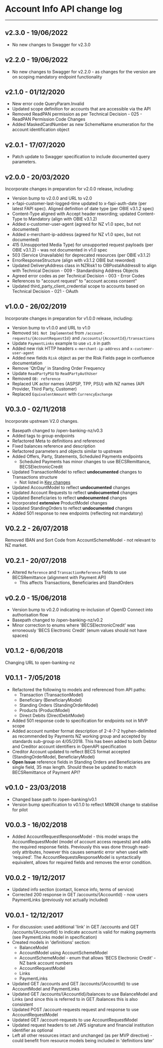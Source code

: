 # Account Info API change log

---

## v2.3.0 - 19/06/2022

- No new changes to Swagger for v2.3.0

## v2.2.0 - 19/06/2022

- No new changes to Swagger for v2.2.0 - as changes for the version are on scoping mandatory endpoint functionality

## v2.1.0 - 01/12/2020

- New error code QueryParam.Invalid
- Updated scope definition for accounts that are accessible via the API
- Removed ReadPAN permission as per Technical Decision - 025 - ReadPAN Permission Code Changes
- Added MaskedCardNumber as new SchemeName enumeration for the account identification object

## v2.0.1 - 17/07/2020

- Patch update to Swagger specification to include documented query parameters.

## v2.0.0 - 20/03/2020

Incorporate changes in preparation for v2.0.0 release, including:

- Version bump to v2.0.0 and URL to v2.0
- x-fapi-customer-last-logged-time updated to x-fapi-auth-date (per latest FAPI spec). Aligned definition of date type (per OBIE v3.1.2 spec)
- Content-Type aligned with Accept header rewording; updated Content-Type to Mandatory (align with OBIE v3.1.2)
- Added x-customer-user-agent (agreed for NZ v1.0 spec, but not documented)
- Added x-merchant-ip-address (agreed for NZ v1.0 spec, but not documented)
- 415 (Unsupported Media Type) for unsupported request payloads (per OBIE v3.1.2) - was not documented in v1.0 spec
- 503 (Service Unavailable) for deprecated resources (per OBIE v3.1.2)
- ErrorResponseStructure (align with v3.1.2 OBIE but reworded)
- Updated DeliveryAddress class in NZRisk1 to OBPostalAddress8 to align with Technical Decision - 009 - Standardising Address Objects
- Agreed error codes as per Technical Decision - 003 - Error Codes
- References to "account request" to "account access consent"
- Updated third_party_client_credential scope to accounts based on Technical Decision - 021 - OAuth

## v1.0.0 - 26/02/2019

Incorporate changes in preparation for v1.0.0 release, including:

- Version bump to v1.0.0 and URL to v1.0
- Removed `501 Not Implemented` from `/account-requests/{AccountRequestId}` and `/accounts/{AccountId}/transactions`
- Update `PaymentLinks` example to use `v1.0` in path
- Added new risk HTTP headers `x-merchant-ip-address` and `x-customer-user-agent`
- Added new fields `Risk` object as per the Risk Fields page in confluence documentation
- Remove 'QtrDay' in Standing Order Frequency
- Update `ReadPartyPSU` to `ReadPartyAuthUser`
- Removed `OB: reference`
- Replaced UK actor names (ASPSP, TPP, PSU) with NZ names (API Provider, Third Party, Customer)
- Replaced `EquivalentAmount` with `CurrencyExchange`

## V0.3.0 - 02/11/2018

Incorporate upstream V2.0 changes.

- Basepath changed to /open-banking-nz/v0.3
- Added tags to group endpoints
- Refactored Meta to definitions and referenced
- Fixed balances reference and description
- Refactored parameters and objects similar to upstream
- Added Offers, Party, Statements, Scheduled Payments endpoints
  - Scheduled Payments has minor changes to use BECSRemittance, BECSElectronicCredit
- Updated TransactionModel to reflect **undocumented** changes to Transactions structure
  - Not listed in [Key changes](https://openbanking.atlassian.net/wiki/spaces/DZ/pages/127009221/Read+Write+Data+API+Specification+-+v2.0.0)
- Updated AccountModel to reflect **undocumented** changes
- Updated Account Requests to reflect **undocumented** changes
- Updated Beneficiaries to reflect **undocumented** changes
- Incorporated **extensive** ProductModel changes
- Updated StandingOrders to reflect **undocumented** changes
- Added 501 response to new endpoints (reflecting not mandatory)

## V0.2.2 - 26/07/2018

Removed IBAN and Sort Code from AccountSchemeModel - not relevant to NZ market.

## V0.2.1 - 20/07/2018

- Altered `Reference` and `TransactionReference` fields to use BECSRemittance (alignment with Payment API)
  - This affects Transactions, Beneficiaries and StandOrders

## v0.2.0 - 15/06/2018

- Version bump to v0.2.0 indicating re-inclusion of OpenID Connect into authorisation flow
- Basepath changed to /open-banking-nz/v0.2
- Minor correction to enums where 'BECSElectronicCredit' was erroneously 'BECS Electronic Credit' (enum values should not have spaces)

## V0.1.2 - 6/06/2018

Changing URL to open-banking-nz

## V0.1.1 - 7/05/2018

- Refactored the following to models and referenced from API paths:
  - Transaction (TransactionModel)
  - Beneficiary (BeneficiaryModel)
  - Standing Orders (StandingOrderModel)
  - Products (ProductModel)
  - Direct Debits (DirectDebitModel)
- Added 501 response code to specification for endpoints not in MVP scope
- Added account number format description of 2-4-7-2 hyphen-delimited as recommended by Payments NZ working group and accepted by standards sub-group on 4/05/2018. This has been added to both Debtor and Creditor account identifiers in OpenAPI specification
- Creditor Account updated to reflect BECS format accepted (StandingOrderModel, BeneficiaryModel)
- **Open Issue** reference fields in Standing Orders and Beneficiaries are single field, 35 max length. Should these be updated to match BECSRemittance of Payment API?

## v0.1.0 - 23/03/2018

- Changed base path to /open-banking/v0.1
- Version bump specification to v0.1.0 to reflect MINOR change to stabilise for pilot

## V0.0.3 - 16/02/2018

- Added AccountRequestResponseModel - this model wraps the AccountRequestModel (model of account access requests) and adds the required response fields. Previously this was done through read-only attributes, however this causes semantic error when used with 'required'. The AccountRequestsResponseModel is syntactically equivalent, allows for required fields and removes the error condition.

## V0.0.2 - 19/12/2017

- Updated info section (contact, licence info, terms of service)
- Corrected 200 response in GET /accounts/{AccountId} - now users PaymentLinks (previously not actually included)

## V0.0.1 - 12/12/2017

- For discussion: used additional 'link' in GET /accounts and GET /accounts/{AccountId} to indicate account is valid for making payments (see PaymentLinks model in specification)
- Created models in 'definitions' section:
  - BalanceModel
  - AccountModel using AccountSchemeModel
  - AccountSchemeModel - enum that allows 'BECS Electronic Credit' - NZ bank account numbers
  - AccountRequestModel
  - Links
  - PaymentLinks
- Updated GET /accounts and GET /accounts/{AccountId} to use AccountModel and PaymentLinks
- Updated GET /accounts/{AccountId}/balances to use BalanceModel and Links (and since this is referred to in GET /balances this is also consistent
- Updated POST /account-requests request and response to use AccountRequestModel
- Updated GET /account-requests to use AccountRequestModel
- Updated request headers to set JWS signature and financial institution identifier as optional
- Left all other resources intact and unchanged (as per MVP directive) - could benefit from resource models being included in 'definitions later'
